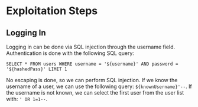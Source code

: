 # Exploitation Steps

## Logging In

Logging in can be done via SQL injection through the username field. Authentication is done with the following SQL query:

    SELECT * FROM users WHERE username = '${username}' AND password = '${hashedPass}' LIMIT 1

No escaping is done, so we can perform SQL injection. If we know the username of a user, we can use the following query: `${knownUsername}'--`. If the username is not known, we can select the first user from the user list with: `' OR 1=1--`.